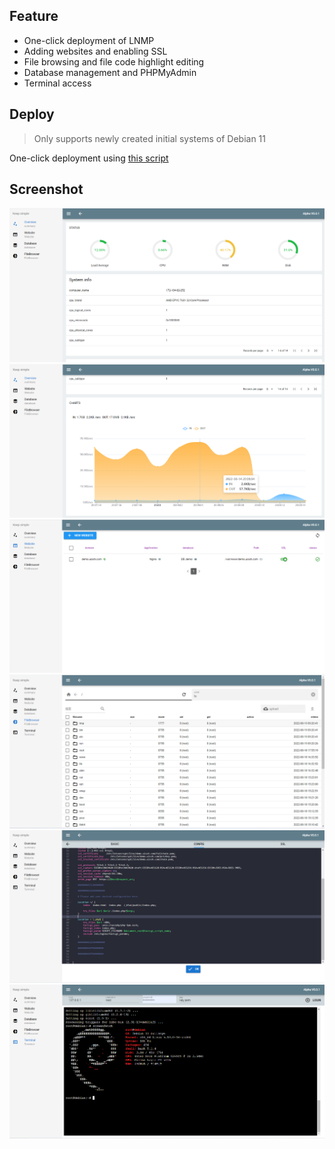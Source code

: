## Feature
- One-click deployment of LNMP
- Adding websites and enabling SSL
- File browsing and file code highlight editing
- Database management and PHPMyAdmin
- Terminal access
## Deploy

> Only supports newly created initial systems of Debian 11

One-click deployment using [this script](https://github.com/UISSH/install-script)

## Screenshot 

![001_overview](https://raw.githubusercontent.com/UISSH/.github/main/profile/screenshot/001_overview.png)
![002_overview](https://raw.githubusercontent.com/UISSH/.github/main/profile/screenshot/002_overview.png)
![003_website](https://raw.githubusercontent.com/UISSH/.github/main/profile/screenshot/003_website.png)
![004_filebrowser](https://raw.githubusercontent.com/UISSH/.github/main/profile/screenshot/004_filebrowser.png)
![003_website](https://raw.githubusercontent.com/UISSH/.github/main/profile/screenshot/005_nginx_config.png)
![003_website](https://raw.githubusercontent.com/UISSH/.github/main/profile/screenshot/006_terminal.png)



